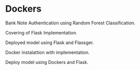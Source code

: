 # Dockers

Bank Note Authentication using Random Forest Classification.

Covering of Flask Implementation.

Deployed model using Flask and Flassger.

Docker instalattion with implementation.

Deploy model using Dockers and Flask.

